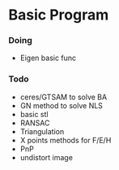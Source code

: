 # Basic Program

### Doing
- Eigen basic func

### Todo
- ceres/GTSAM to solve BA
- GN method to solve NLS
- basic stl
- RANSAC
- Triangulation
- X points methods for F/E/H
- PnP
- undistort image
